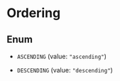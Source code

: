 

# Ordering

## Enum


* `ASCENDING` (value: `"ascending"`)

* `DESCENDING` (value: `"descending"`)



